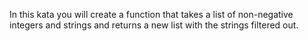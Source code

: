 In this kata you will create a function that takes a list of non-negative integers and strings and returns a new list with the strings filtered out.